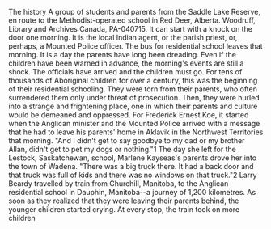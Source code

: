 The history
A group of students and parents from the Saddle Lake Reserve, en route to the Methodist-operated school in Red Deer, Alberta. Woodruff, Library and Archives Canada, PA-040715.
It can start with a knock on the door one morning. It is the local Indian agent, or the parish priest, or, perhaps, a Mounted Police officer. The bus for residential school leaves that morning. It is a day the parents have long been dreading. Even if the children have been warned in advance, the morning's events are still a shock. The officials have arrived and the children must go.
For tens of thousands of Aboriginal children for over a century, this was the beginning of their residential schooling. They were torn from their parents, who often surrendered them only under threat of prosecution. Then, they were hurled into a strange and frightening place, one in which their parents and culture would be demeaned and oppressed.
For Frederick Ernest Koe, it started when the Anglican minister and the Mounted Police arrived with a message that he had to leave his parents' home in Aklavik in the Northwest Territories that morning. "And I didn't get to say goodbye to my dad or my brother Allan, didn't get to pet my dogs or nothing."1
The day she left for the Lestock, Saskatchewan, school, Marlene Kayseas's parents drove her into the town of Wadena. "There was a big truck there. It had a back door and that truck was full of kids and there was no windows on that truck."2 Larry Beardy travelled by train from Churchill, Manitoba, to the Anglican residential school in Dauphin, Manitoba--a journey of 1,200 kilometres. As soon as they realized that they were leaving their parents behind, the younger children started crying. At every stop, the train took on more children

